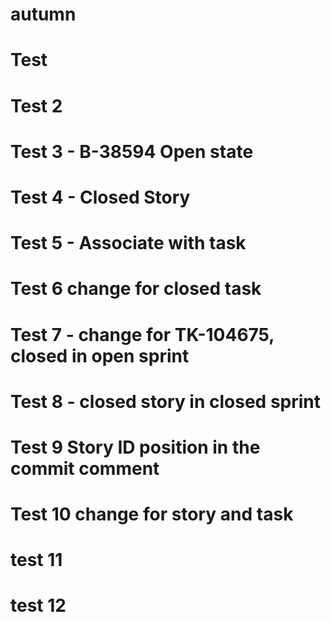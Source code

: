 # autumn
# Test
# Test 2
# Test 3 - B-38594 Open state
# Test 4 - Closed Story
# Test 5 - Associate with task
# Test 6 change for closed task
# Test 7 - change for TK-104675, closed in open sprint
# Test 8 - closed story in closed sprint
# Test 9 Story ID position in the commit comment
# Test 10 change for story and task
# test 11
# test 12
